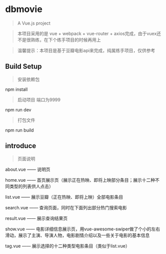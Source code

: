 # dbmovie

> A Vue.js project

> 本项目采用的是 vue + webpack + vue-router + axios完成，由于vuex还不是很熟练，在下个练手项目的时候再用上

> 温馨提示：本项目是基于豆瓣电影api来完成，纯属练手项目，仅供参考

## Build Setup

> 安装依赖包

 npm install

> 启动项目 端口为9999

 npm run dev

>打包文件

 npm run build

## introduce

> 页面说明

 about.vue —— 说明页

 home.vue —— 首页展示页（展示正在热映、即将上映部分条目；展示十二种不同类型的列表供人点击）

 list.vue —— 展示豆瓣（正在热映、即将上映）全部电影条目

 search.vue —— 查询页面，同时在下面列出部分热门搜索电影

 result.vue —— 展示查询结果页

 show.vue —— 电影详细信息展示页，用vue-awesome-swiper做了个小的左右滑动，展示了主演、导演人物，电影剧情介绍以及一些关于电影的基本信息

 tag.vue —— 展示选择的十二种类型电影条目（类似于list.vue）